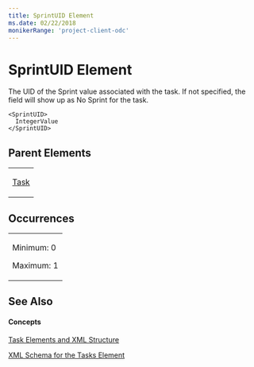 ```yaml
---
title: SprintUID Element
ms.date: 02/22/2018
monikerRange: 'project-client-odc'
---
```


# SprintUID Element




The UID of the Sprint value associated with the task. If not specified, the field will show up as No Sprint for the task.

    <SprintUID>
      IntegerValue
    </SprintUID>

## Parent Elements

<table>
<colgroup>
<col style="width: 100%" />
</colgroup>
<tbody>
<tr class="odd">
<td><p><a href="task-element.md">Task</a></p></td>
</tr>
</tbody>
</table>

## Occurrences

<table>
<colgroup>
<col style="width: 100%" />
</colgroup>
<tbody>
<tr class="odd">
<td><p>Minimum: 0</p>
<p>Maximum: 1</p></td>
</tr>
</tbody>
</table>

## See Also

#### Concepts

[Task Elements and XML Structure](task-elements-and-xml-structure.md)

[XML Schema for the Tasks Element](xml-schema-for-the-tasks-element.md)

